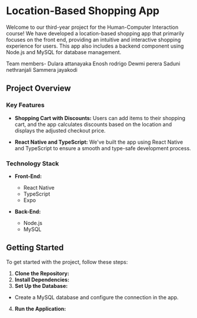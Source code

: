 # Location-Based Shopping App

Welcome to our third-year project for the Human-Computer Interaction course! We have developed a location-based shopping app that primarily focuses on the front end, providing an intuitive and interactive shopping experience for users. This app also includes a backend component using Node.js and MySQL for database management.

Team members-
  Dulara attanayaka
  Enosh rodrigo
  Dewmi perera
  Saduni nethranjali
  Sammera jayakodi
  
## Project Overview

### Key Features

- **Shopping Cart with Discounts:** Users can add items to their shopping cart, and the app calculates discounts based on the location and displays the adjusted checkout price.

- **React Native and TypeScript:** We've built the app using React Native and TypeScript to ensure a smooth and type-safe development process.

### Technology Stack

- **Front-End:** 
  - React Native
  - TypeScript
  - Expo

- **Back-End:**
  - Node.js
  - MySQL

## Getting Started

To get started with the project, follow these steps:

1. **Clone the Repository:**
2. **Install Dependencies:**
3. **Set Up the Database:**
- Create a MySQL database and configure the connection in the app.

4. **Run the Application:**
